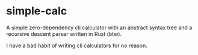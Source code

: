 # simple-calc

A simple zero-dependency cli calculator with an abstract syntax tree and a recursive descent parser written in Rust (btw).

I have a bad habit of writing cli calculators for no reason.
